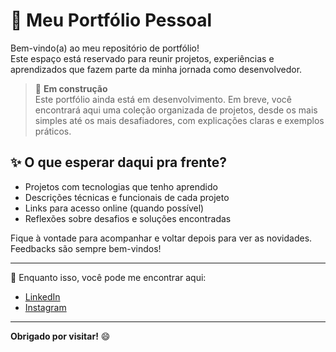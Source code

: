 # 🌟 Meu Portfólio Pessoal

Bem-vindo(a) ao meu repositório de portfólio!  
Este espaço está reservado para reunir projetos, experiências e aprendizados que fazem parte da minha jornada como desenvolvedor.

> 🚧 **Em construção**  
Este portfólio ainda está em desenvolvimento. Em breve, você encontrará aqui uma coleção organizada de projetos, desde os mais simples até os mais desafiadores, com explicações claras e exemplos práticos.

## ✨ O que esperar daqui pra frente?

- Projetos com tecnologias que tenho aprendido
- Descrições técnicas e funcionais de cada projeto
- Links para acesso online (quando possível)
- Reflexões sobre desafios e soluções encontradas

Fique à vontade para acompanhar e voltar depois para ver as novidades.  
Feedbacks são sempre bem-vindos!

---

📌 Enquanto isso, você pode me encontrar aqui:

- [LinkedIn](https://www.linkedin.com/in/enzo-basani-25a9bb365/)
- [Instagram](https://instagram.com/luanbasani)

---

**Obrigado por visitar!** 😄
